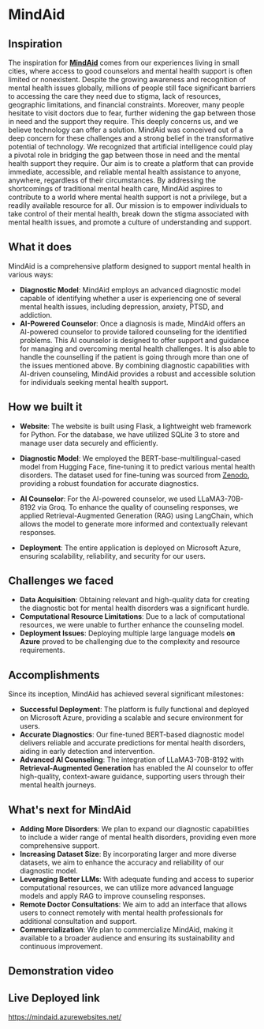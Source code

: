 # MindAid


## Inspiration


The inspiration for <ins>**MindAid**</ins> comes from our experiences living in small cities, where access to good counselors and mental health support is often limited or nonexistent. Despite the growing awareness and recognition of mental health issues globally, millions of people still face significant barriers to accessing the care they need due to stigma, lack of resources, geographic limitations, and financial constraints.
Moreover, many people hesitate to visit doctors due to fear, further widening the gap between those in need and the support they require. This deeply concerns us, and we believe technology can offer a solution.
MindAid was conceived out of a deep concern for these challenges and a strong belief in the transformative potential of technology. We recognized that artificial intelligence could play a pivotal role in bridging the gap between those in need and the mental health support they require. Our aim is to create a platform that can provide immediate, accessible, and reliable mental health assistance to anyone, anywhere, regardless of their circumstances.
By addressing the shortcomings of traditional mental health care, MindAid aspires to contribute to a world where mental health support is not a privilege, but a readily available resource for all.
Our mission is to empower individuals to take control of their mental health, break down the stigma associated with mental health issues, and promote a culture of understanding and support.


## What it does


MindAid is a comprehensive platform designed to support mental health in various ways:


- **Diagnostic Model**: MindAid employs an advanced diagnostic model capable of identifying whether a user is experiencing one of several mental health issues, including depression, anxiety, PTSD, and addiction.
- **AI-Powered Counselor**: Once a diagnosis is made, MindAid offers an AI-powered counselor to provide tailored counseling for the identified problems. This AI counselor is designed to offer support and guidance for managing and overcoming mental health challenges. It is also able to handle the counselling if the patient is going through more than one of the issues mentioned above.
By combining diagnostic capabilities with AI-driven counseling, MindAid provides a robust and accessible solution for individuals seeking mental health support.


## How we built it


- **Website**: The website is built using Flask, a lightweight web framework for Python. For the database, we have utilized SQLite 3 to store and manage user data securely and efficiently.

- **Diagnostic Model**: We employed the BERT-base-multilingual-cased model from Hugging Face, fine-tuning it to predict various mental health disorders. The dataset used for fine-tuning was sourced from [Zenodo](https://zenodo.org/records/3941387), providing a robust foundation for accurate diagnostics.

- **AI Counselor**: For the AI-powered counselor, we used LLaMA3-70B-8192 via Groq. To enhance the quality of counseling responses, we applied Retrieval-Augmented Generation (RAG) using LangChain, which allows the model to generate more informed and contextually relevant responses.
- **Deployment**: The entire application is deployed on Microsoft Azure, ensuring scalability, reliability, and security for our users.


## Challenges we faced


- **Data Acquisition**: Obtaining relevant and high-quality data for creating the diagnostic bot for mental health disorders was a significant hurdle.
- **Computational Resource Limitations**: Due to a lack of computational resources, we were unable to further enhance the counseling model.
- **Deployment Issues**: Deploying multiple large language models **on Azure** proved to be challenging due to the complexity and resource requirements.


## Accomplishments


Since its inception, MindAid has achieved several significant milestones:


- **Successful Deployment**: The platform is fully functional and deployed on Microsoft Azure, providing a scalable and secure environment for users.
- **Accurate Diagnostics**: Our fine-tuned BERT-based diagnostic model delivers reliable and accurate predictions for mental health disorders, aiding in early detection and intervention.
- **Advanced AI Counseling**: The integration of LLaMA3-70B-8192 with **Retrieval-Augmented Generation** has enabled the AI counselor to offer high-quality, context-aware guidance, supporting users through their mental health journeys.


## What's next for MindAid


- **Adding More Disorders**: We plan to expand our diagnostic capabilities to include a wider range of mental health disorders, providing even more comprehensive support.
- **Increasing Dataset Size**: By incorporating larger and more diverse datasets, we aim to enhance the accuracy and reliability of our diagnostic model.
- **Leveraging Better LLMs**: With adequate funding and access to superior computational resources, we can utilize more advanced language models and apply RAG to improve counseling responses.
- **Remote Doctor Consultations**: We aim to add an interface that allows users to connect remotely with mental health professionals for additional consultation and support.
- **Commercialization**: We plan to commercialize MindAid, making it available to a broader audience and ensuring its sustainability and continuous improvement.
   
## Demonstration video




## Live Deployed link

https://mindaid.azurewebsites.net/
